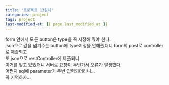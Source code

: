 ```yaml
---
title: "프로젝트 13일차"
categories: project
tags: project
last-modified-at: {{ page.last_modified_at }}
---
```


form 안에서 모든 button은 type을 꼭 지정해 줘야 한다.  
json으로 값을 넘겨주는 button에 type지정을 안해줬더니 form의 post로 controller로 제출되고  
또 json으로 restController에 제출되니  
이거를 잊고 있었더니 서버로 요청이 두번가서 오류가 발생했다.  
어쩐지 sql에 parameter가 두번 입력되더라니...  
꼭 기억하자...  